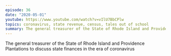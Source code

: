 ```yaml
---
episode: 36
date: "2020-05-01"
youtube: https://www.youtube.com/watch?v=vIlU7BbCPlw
topics: coronavirus, state revenue, census, tales out of school
summary: The general treasurer of the State of Rhode Island and Providence Plantations to discuss state finances in the era of coronavirus
---
```


The general treasurer of the State of Rhode Island and Providence Plantations to discuss state finances in the era of coronavirus
